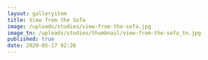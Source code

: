 ```yaml
---
layout: galleryitem
title: View from the Sofa
image: /uploads/studies/view-from-the-sofa.jpg
image_tn: /uploads/studies/thumbnail/view-from-the-sofa_tn.jpg
published: true
date: 2020-05-17 02:26
---
```


